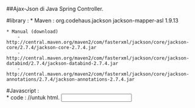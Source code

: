 ##Ajax-Json di Java Spring Controller.

#library : 
	* Maven : 
		<dependency>
			<groupId>org.codehaus.jackson</groupId>
			<artifactId>jackson-mapper-asl</artifactId>
			<version>1.9.13</version>
		</dependency>
		
	* Manual (download)
		- http://central.maven.org/maven2/com/fasterxml/jackson/core/jackson-core/2.7.4/jackson-core-2.7.4.jar
		- http://central.maven.org/maven2/com/fasterxml/jackson/core/jackson-databind/2.7.4/jackson-databind-2.7.4.jar
		- http://central.maven.org/maven2/com/fasterxml/jackson/core/jackson-annotations/2.7.4/jackson-annotations-2.7.4.jar
		
#Javascript :  
	* code : 
		//untuk html.
		<input type="text" name="search" id="search" />
			<script type="text/javascript">
			
			// untuk jquery event listener.
			$(document).ready(function(){
				element = $('#search');
				element.on('keyup', function(){
					data = element.val();
					$.ajax({
						type:'GET',
						header:{
							Accept: "application/json; charset=utf-8",
							"Content-Type":"application/json; charset=utf-8",
						},
						url:'${pageContext.request.contextPath}/ajax/'+data,
						success:function(data){
							console.log(data);
							nama = data.name;
							email = data.email;
							alert(nama);
							alert(email)
						},
						dataType: 'json'
					});
				});
			});
		</script>
		
#Java Spring Controller
	* code : 
		@Controller
		public class testController {

			@RequestMapping(value ="/ajax/{noref}",produces = "application/json")
			public @ResponseBody String index(@PathVariable(value="noref") String noref, Model model){
				
				ObjectMapper mapper = new ObjectMapper();
				//jika diperlukan untuk fileter
				//String data = noref;
				
				// example jika menghasilkan data single
				List<User> data = new ArrayList();
				User user = new User();
				user.setName("arrizaqu");
				user.setEmail("example@xml.com");
				user.setPassword("fasdfasdf");
				
				// contoh jika menghasilkan data lebih daripada satu
				String myreturn = null;
				try{
					//untuk data yang menghasilkan single.
					myreturn = mapper.writeValueAsString(user);
					
					//untuk data yang menghasiilkan banyak.
					/*
					List<User> ct= new ArrayList<>();
					User users1 = new User();
					users1.setName("arrizaqu");
					users1.setEmail("example@xml1.com");
					users1.setPassword("fasdfasdf");
					
					User users2 = new User();
					users2.setName("arrizaqu2");
					users2.setEmail("example@xml2.com");
					users2.setPassword("fasdfasdf");
					
					User users3 = new User();
					users3.setName("arrizaqu3");
					users3.setEmail("example@xml3.com");
					users3.setPassword("fasdfasdf");
					
					ct.add(users1);
					ct.add(users2);
					ct.add(users3);
					
					myreturn = mapper.writeValueAsString(ct);
					*/
				}catch(Exception e){}
				
				return   myreturn;
			}
		}
	
#Reference
* http://www.mkyong.com/java/jackson-2-convert-java-object-to-from-json/
* http://stackoverflow.com/questions/12539270/downloading-jackson-codehaus-org-jar
